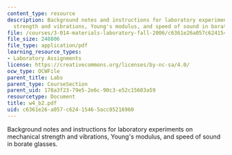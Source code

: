 ```yaml
---
content_type: resource
description: Background notes and instructions for laboratory experiments on mechanical
  strength and vibrations, Young's modulus, and speed of sound in borate glasses.
file: /courses/3-014-materials-laboratory-fall-2006/c6361e26a057c62415465acc85216960_w4_b2.pdf
file_size: 248806
file_type: application/pdf
learning_resource_types:
- Laboratory Assignments
license: https://creativecommons.org/licenses/by-nc-sa/4.0/
ocw_type: OCWFile
parent_title: Labs
parent_type: CourseSection
parent_uid: 178a3f23-79e5-2e6c-90c3-e52c15603a59
resourcetype: Document
title: w4_b2.pdf
uid: c6361e26-a057-c624-1546-5acc85216960
---
```

Background notes and instructions for laboratory experiments on mechanical strength and vibrations, Young's modulus, and speed of sound in borate glasses.